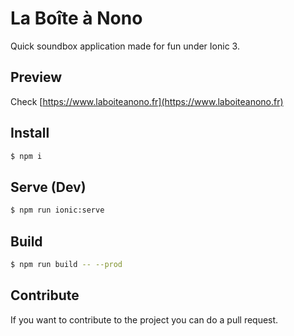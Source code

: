 # La Boîte à Nono

Quick soundbox application made for fun under Ionic 3.

## Preview

Check [https://www.laboiteanono.fr](https://www.laboiteanono.fr)

## Install

```sh
$ npm i
```

## Serve (Dev)

```sh
$ npm run ionic:serve
```

## Build

```sh
$ npm run build -- --prod
```

## Contribute

If you want to contribute to the project you can do a pull request.